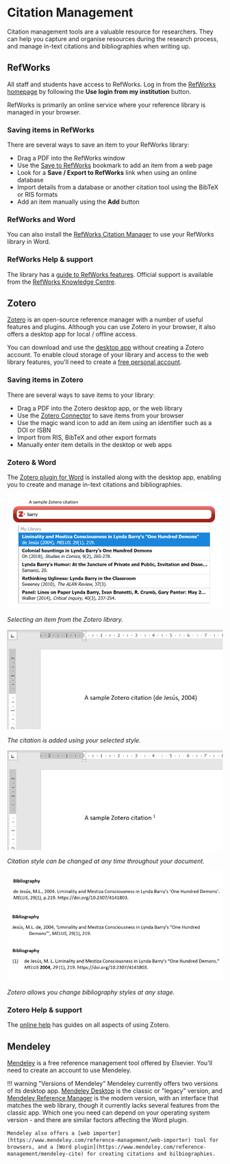 # Citation Management

Citation management tools are a valuable resource for researchers. They can help you capture and organise resources during the research process, and manage in-text citations and bibliographies when writing up.

## RefWorks

All staff and students have access to RefWorks. Log in from the [RefWorks homepage](https://refworks.proquest.com/) by following the **Use login from my institution** button.

RefWorks is primarily an online service where your reference library is managed in your browser.

### Saving items in RefWorks

There are several ways to save an item to your RefWorks library:

- Drag a PDF into the RefWorks window
- Use the [Save to RefWorks](https://refworks.proquest.com/tools/) bookmark to add an item from a web page
- Look for a **Save / Export to RefWorks** link when using an online database
- Import details from a database or another citation tool using the BibTeX or RIS formats
- Add an item manually using the **Add** button

### RefWorks and Word

You can also install the [RefWorks Citation Manager](https://refworks.proquest.com/tools/) to use your RefWorks library in Word.

### RefWorks Help &amp; support

The library has a [guide to RefWorks features](https://libguides.northampton.ac.uk/refworks). Official support is available from the [RefWorks Knowledge Centre](https://knowledge.exlibrisgroup.com/refworks).

## Zotero

[Zotero](https://www.zotero.org/) is an open-source reference manager with a number of useful features and plugins. Although you can use Zotero in your browser, it also offers a desktop app for local / offline access.

You can download and use the [desktop app](https://www.zotero.org/download) without creating a Zotero account. To enable cloud storage of your library and access to the web library features, you'll need to create a [free personal account](https://www.zotero.org/user/register).

### Saving items in Zotero

There are several ways to save items to your library:

- Drag a PDF into the Zotero desktop app, or the web library
- Use the [Zotero Connector](https://www.zotero.org/download/) to save items from your browser
- Use the magic wand icon to add an item using an identifier such as a DOI or ISBN
- Import from RIS, BibTeX and other export formats
- Manually enter item details in the desktop or web apps

### Zotero &amp; Word

The [Zotero plugin for Word](https://www.zotero.org/support/word_processor_plugin_usage) is installed along with the desktop app, enabling you to create and manage in-text citations and bibliographies.

![Selecting an item from the Zotero library](img/zotero-cite-selection.png)

*Selecting an item from the Zotero library.*

![The citation is added using your selected style](img/zotero-cite-in-text.png)

*The citation is added using your selected style.*

![Changing an in-text citation style](img/zotero-cite-footnote.png)

*Citation style can be changed at any time throughout your document.*

![Different bibliography styles using Zotero](img/zotero-bib-styles.png)

*Zotero allows you change bibliography styles at any stage.*
### Zotero Help &amp; support

The [online help](https://www.zotero.org/support/) has guides on all aspects of using Zotero.

## Mendeley

[Mendeley](https://www.mendeley.com/search/) is a free reference management tool offered by Elsevier. You'll need to create an account to use Mendeley.

!!! warning "Versions of Mendeley"
    Mendeley currently offers two versions of its desktop app. [Mendeley Desktop](https://www.mendeley.com/reference-management/mendeley-desktop) is the classic or "legacy" version, and [Mendeley Reference Manager](https://www.mendeley.com/download-reference-manager/) is the modern version, with an interface that matches the web library, though it currently lacks several features from the classic app. Which one you need can depend on your operating system version - and there are similar factors affecting the Word plugin.

    Mendeley also offers a [web importer](https://www.mendeley.com/reference-management/web-importer) tool for browsers, and a [Word plugin](https://www.mendeley.com/reference-management/mendeley-cite) for creating citations and bilbiographies.
